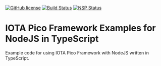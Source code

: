 [![GitHub license](https://img.shields.io/badge/license-MIT-blue.svg)](https://raw.githubusercontent.com/iotaeco/iota-pico-examples-nodejs-ts/master/LICENSE) [![Build Status](https://travis-ci.org/iotaeco/iota-pico-examples-nodejs-ts.svg?branch=master)](https://travis-ci.org/iotaeco/iota-pico-examples-nodejs-ts) [![NSP Status](https://nodesecurity.io/orgs/iotaeco/projects/1190c826-1d26-4619-b617-88b2f6cc4c0b/badge)](https://nodesecurity.io/orgs/iotaeco/projects/1190c826-1d26-4619-b617-88b2f6cc4c0b)

# IOTA Pico Framework Examples for NodeJS in TypeScript

Example code for using IOTA Pico Framework with NodeJS written in TypeScript.
